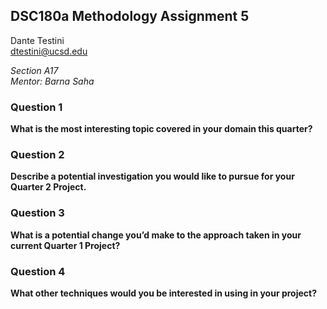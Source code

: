 ## DSC180a Methodology Assignment 5

Dante Testini \
dtestini@ucsd.edu

*Section A17* \
*Mentor: Barna Saha*

### Question 1
**What is the most interesting topic covered in your domain this quarter?**

### Question 2 
**Describe a potential investigation you would like to pursue for your Quarter 2 Project.**

### Question 3
**What is a potential change you’d make to the approach taken in your current Quarter 1 Project?**

### Question 4
**What other techniques would you be interested in using in your project?**
